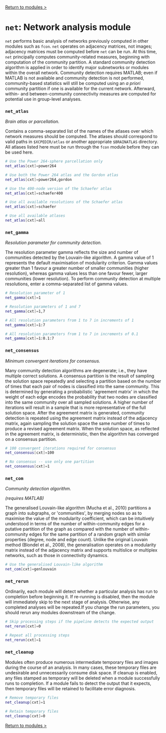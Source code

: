 [Return to modules >](https://pipedocs.github.io//modules)

# `net`: Network analysis module

`net` performs basic analysis of networks previously computed in other modules such as `fcon`. `net` operates on adjacency matrices, not images; adjacency matrices must be computed before `net` can be run. At this time, `net` principally computes community-related measures, beginning with computation of the community partition. A standard community detection algorithm is applied in order to identify major subnetworks or modules within the overall network. Community detection requires MATLAB; even if MATLAB is not available and community detection is not performed, community-based statistics will still be computed using an _a priori_ community partition if one is available for the current network. Afterward, within- and between-community connectivity measures are computed for potential use in group-level analyses.

### `net_atlas`

_Brain atlas or parcellation._

Contains a comma-separated list of the names of the atlases over which network measures should be computed. The atlases should correspond to valid paths in `$XCPEDIR/atlas` or another appropriate `$BRAINATLAS` directory. All atlases listed here must be run through the `fcon` module before they can be used here.

```bash
# Use the Power 264-sphere parcellation only
net_atlas[cxt]=power264

# Use both the Power 264 atlas and the Gordon atlas
net_atlas[cxt]=power264,gordon

# Use the 400-node version of the Schaefer atlas
net_atlas[cxt]=schaefer400

# Use all available resolutions of the Schaefer atlas
net_atlas[cxt]=schaefer

# Use all available atlases
net_atlas[cxt]=all
```

### `net_gamma`

_Resolution parameter for community detection._

The resolution parameter gamma reflects the size and number of communities detected by the Louvain-like algorithm. A gamma value of 1 represents the default maximisation of modularity criterion. Gamma values greater than 1 favour a greater number of smaller communities (higher resolution), whereas gamma values less than one favour fewer, larger communities (lower resolution). To perform community detection at multiple resolutions, enter a comma-separated list of gamma values.

```bash
# Resolution parameter of 1
net_gamma[cxt]=1

# Resolution parameters of 1 and 7
net_gamma[cxt]=1,7

# All resolution parameters from 1 to 7 in increments of 1
net_gamma[cxt]=1:7

# All resolution parameters from 1 to 7 in increments of 0.1
net_gamma[cxt]=1:0.1:7
```

### `net_consensus`

_Minimum convergent iterations for consensus._

Many community detection algorithms are degenerate; i.e., they have multiple correct solutions. A consensus partition is the result of sampling the solution space repeatedly and selecting a partition based on the number of times that each pair of nodes is classified into the same community. This is determined by generating a probabilistic 'agreement matrix' in which the weight of each edge encodes the probability that two nodes are classified into the same community over all sampled solutions. A higher number of iterations will result in a sample that is more representative of the full solution space. After the agreement matrix is generated, community detection is repeated using the agreement matrix instead of the adjacency matrix, again sampling the solution space the same number of times to produce a revised agreement matrix. When the solution space, as reflected in the agreement matrix, is deterministic, then the algorithm has converged on a consensus partition.

```bash
# 100 convergent iterations required for consensus
net_consensus[cxt]=100

# No consensus -- use only one partition
net_consensus[cxt]=1
```

### `net_com`

_Community detection algorithm._

*(requires MATLAB)*

The generalised Louvain-like algorithm (Mucha et al., 2010) partitions a graph into subgraphs, or 'communities', by merging nodes so as to maximise the value of the modularity coefficient, which can be intuitively understood in terms of the number of within-community edges for a putative partition of the graph as compared with the number of within-community edges for the same partition of a random graph with similar properties (degree, node and edge count). Unlike the original Louvain method (Blondel et al., 2008), the generalisation operates on a modularity matrix instead of the adjacency matrix and supports multislice or multiplex networks, such as those in connectivity dynamics.

```bash
# Use the generalised Louvain-like algorithm
net_com[cxt]=genlouvain
```

### `net_rerun`

Ordinarily, each module will detect whether a particular analysis has run to completion before beginning it. If re-running is disabled, then the module will immediately skip to the next stage of analysis. Otherwise, any completed analyses will be repeated.If you change the run parameters, you should rerun any modules downstream of the change.

```bash
# Skip processing steps if the pipeline detects the expected output
net_rerun[cxt]=0

# Repeat all processing steps
net_rerun[cxt]=1
```

### `net_cleanup`

Modules often produce numerous intermediate temporary files and images during the course of an analysis. In many cases, these temporary files are undesirable and unnecessarily consume disk space. If cleanup is enabled, any files stamped as temporary will be deleted when a module successfully runs to completion. If a module fails to detect the output that it expects, then temporary files will be retained to facilitate error diagnosis.

```bash
# Remove temporary files
net_cleanup[cxt]=1

# Retain temporary files
net_cleanup[cxt]=0
```

[Return to modules >](https://pipedocs.github.io//modules)
